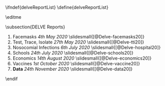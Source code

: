 \ifndef{delveReportList}
\define{delveReportList}

\editme

\subsection{DELVE Reports}

1. Facemasks *4th May 2020* \slidesmall{[@Delve-facemasks20]}
2. Test, Trace, Isolate *27th May 2020* \slidesmall{[@Delve-tti20]}
3. Nosocomial Infections *6th July 2020* \slidesmall{[@Delve-hospital20]}
4. Schools *24th July 2020* \slidesmall{[@Delve-schools20]}
5. Economics *14th August 2020* \slidesmall{[@Delve-economics20]}
6. Vaccines *1st October 2020* \slidesmall{[@Delve-vaccine20]}
7. **Data** *24th November 2020* \slidesmall{[@Delve-data20]}

\endif

